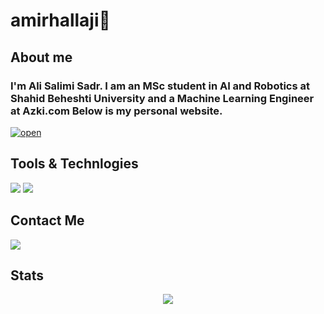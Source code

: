 # amirhallaji🧢

## About me

<h3>

I'm **Ali Salimi Sadr**.
I am an MSc student in AI and Robotics at Shahid Beheshti University and a Machine Learning Engineer at Azki.com
Below is my personal website.
</h3>

[![open](https://img.shields.io/badge/-amirhallaji.com-green?style=for-the-badge&logo=website)](https://alisadr.me)

## Tools & Technlogies
[![](https://img.shields.io/badge/Python-14354C?style=for-the-badge&logo=python&logoColor=white)](https://www.python.org/)
[![](https://img.shields.io/badge/-go-blue?style=for-the-badge&logo=go)](https://cplusplus.com/)


<!-- [![Top Langs](https://github-readme-stats.vercel.app/api/top-langs/?username=amirhallaji&layout=compact)](https://github.com/anuraghazra/github-readme-stats) -->

## Contact Me

[![](https://img.shields.io/badge/a.hallaji.b@gmail.com-D14836?style=for-the-badge&logo=gmail&logoColor=white)](mailto:asadr07@gmail.com)


## Stats

<p align='center'>

  <img src="https://github-readme-stats.vercel.app/api?username=similas&theme=blue-green&show_icons=true" />

</p>
